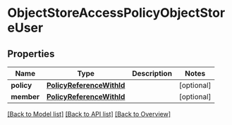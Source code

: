 # ObjectStoreAccessPolicyObjectStoreUser

## Properties
Name | Type | Description | Notes
------------ | ------------- | ------------- | -------------
**policy** | [**PolicyReferenceWithId**](PolicyReferenceWithId.md) |  | [optional] 
**member** | [**PolicyReferenceWithId**](PolicyReferenceWithId.md) |  | [optional] 

[[Back to Model list]](index.md#documentation-for-models) [[Back to API list]](index.md#endpoint-properties) [[Back to Overview]](index.md)


